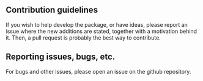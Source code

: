 ## Contribution guidelines
If you wish to help develop the package, or have ideas, please report an issue where the new additions are stated, together with a motivation behind it. 
Then, a pull request is probably the best way to contribute.

## Reporting issues, bugs, etc.
For bugs and other issues, please open an issue on the github repository.

